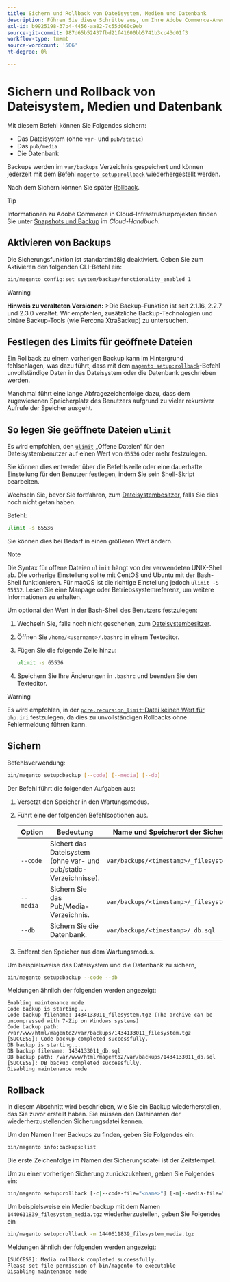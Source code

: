 ```yaml
---
title: Sichern und Rollback von Dateisystem, Medien und Datenbank
description: Führen Sie diese Schritte aus, um Ihre Adobe Commerce-Anwendung zu sichern und wiederherzustellen.
exl-id: b9925198-37b4-4456-aa82-7c55d060c9eb
source-git-commit: 987d65b52437fbd21f41600bb5741b3cc43d01f3
workflow-type: tm+mt
source-wordcount: '506'
ht-degree: 0%

---
```


# Sichern und Rollback von Dateisystem, Medien und Datenbank

Mit diesem Befehl können Sie Folgendes sichern:

* Das Dateisystem (ohne `var`- und `pub/static`)
* Das `pub/media`
* Die Datenbank

Backups werden im `var/backups` Verzeichnis gespeichert und können jederzeit mit dem Befehl [`magento setup:rollback`](uninstall-modules.md#roll-back-the-file-system-database-or-media-files) wiederhergestellt werden.

Nach dem Sichern können Sie später [Rollback](#rollback).

>[!TIP]
>
>Informationen zu Adobe Commerce in Cloud-Infrastrukturprojekten finden Sie unter [Snapshots und Backup](https://experienceleague.adobe.com/de/docs/commerce-cloud-service/user-guide/develop/storage/snapshots) im _Cloud-Handbuch_.

## Aktivieren von Backups

Die Sicherungsfunktion ist standardmäßig deaktiviert. Geben Sie zum Aktivieren den folgenden CLI-Befehl ein:

```bash
bin/magento config:set system/backup/functionality_enabled 1
```

>[!WARNING]
>
>**Hinweis zu veralteten Versionen:**
>&#x200B;>Die Backup-Funktion ist seit 2.1.16, 2.2.7 und 2.3.0 veraltet. Wir empfehlen, zusätzliche Backup-Technologien und binäre Backup-Tools (wie Percona XtraBackup) zu untersuchen.

## Festlegen des Limits für geöffnete Dateien

Ein Rollback zu einem vorherigen Backup kann im Hintergrund fehlschlagen, was dazu führt, dass mit dem [`magento setup:rollback`](uninstall-modules.md#roll-back-the-file-system-database-or-media-files)-Befehl unvollständige Daten in das Dateisystem oder die Datenbank geschrieben werden.

Manchmal führt eine lange Abfragezeichenfolge dazu, dass dem zugewiesenen Speicherplatz des Benutzers aufgrund zu vieler rekursiver Aufrufe der Speicher ausgeht.

## So legen Sie geöffnete Dateien `ulimit`

Es wird empfohlen, den [`ulimit`](https://ss64.com/bash/ulimit.html) „Offene Dateien“ für den Dateisystembenutzer auf einen Wert von `65536` oder mehr festzulegen.

Sie können dies entweder über die Befehlszeile oder eine dauerhafte Einstellung für den Benutzer festlegen, indem Sie sein Shell-Skript bearbeiten.

Wechseln Sie, bevor Sie fortfahren, zum [Dateisystembesitzer](../prerequisites/file-system/overview.md), falls Sie dies noch nicht getan haben.

Befehl:

```bash
ulimit -s 65536
```

Sie können dies bei Bedarf in einen größeren Wert ändern.

>[!NOTE]
>
>Die Syntax für offene Dateien `ulimit` hängt von der verwendeten UNIX-Shell ab. Die vorherige Einstellung sollte mit CentOS und Ubuntu mit der Bash-Shell funktionieren. Für macOS ist die richtige Einstellung jedoch `ulimit -S 65532`. Lesen Sie eine Manpage oder Betriebssystemreferenz, um weitere Informationen zu erhalten.

Um optional den Wert in der Bash-Shell des Benutzers festzulegen:

1. Wechseln Sie, falls noch nicht geschehen, zum [Dateisystembesitzer](../prerequisites/file-system/overview.md).
1. Öffnen Sie `/home/<username>/.bashrc` in einem Texteditor.
1. Fügen Sie die folgende Zeile hinzu:

   ```bash
   ulimit -s 65536
   ```

1. Speichern Sie Ihre Änderungen in `.bashrc` und beenden Sie den Texteditor.

>[!WARNING]
>
>Es wird empfohlen, in der [`pcre.recursion_limit`-Datei keinen Wert für ](https://www.php.net/manual/en/pcre.configuration.php)`php.ini` festzulegen, da dies zu unvollständigen Rollbacks ohne Fehlermeldung führen kann.

## Sichern

Befehlsverwendung:

```bash
bin/magento setup:backup [--code] [--media] [--db]
```

Der Befehl führt die folgenden Aufgaben aus:

1. Versetzt den Speicher in den Wartungsmodus.
1. Führt eine der folgenden Befehlsoptionen aus.

   | Option | Bedeutung | Name und Speicherort der Sicherungsdatei |
   |--- |--- |--- |
   | `--code` | Sichert das Dateisystem (ohne var- und pub/static-Verzeichnisse). | `var/backups/<timestamp>/_filesystem.tgz` |
   | `--media` | Sichern Sie das Pub/Media-Verzeichnis. | `var/backups/<timestamp>/_filesystem_media.tgz` |
   | `--db` | Sichern Sie die Datenbank. | `var/backups/<timestamp>/_db.sql` |

1. Entfernt den Speicher aus dem Wartungsmodus.

Um beispielsweise das Dateisystem und die Datenbank zu sichern,

```bash
bin/magento setup:backup --code --db
```

Meldungen ähnlich der folgenden werden angezeigt:

```
Enabling maintenance mode
Code backup is starting...
Code backup filename: 1434133011_filesystem.tgz (The archive can be uncompressed with 7-Zip on Windows systems)
Code backup path: /var/www/html/magento2/var/backups/1434133011_filesystem.tgz
[SUCCESS]: Code backup completed successfully.
DB backup is starting...
DB backup filename: 1434133011_db.sql
DB backup path: /var/www/html/magento2/var/backups/1434133011_db.sql
[SUCCESS]: DB backup completed successfully.
Disabling maintenance mode
```

## Rollback

In diesem Abschnitt wird beschrieben, wie Sie ein Backup wiederherstellen, das Sie zuvor erstellt haben. Sie müssen den Dateinamen der wiederherzustellenden Sicherungsdatei kennen.

Um den Namen Ihrer Backups zu finden, geben Sie Folgendes ein:

```bash
bin/magento info:backups:list
```

Die erste Zeichenfolge im Namen der Sicherungsdatei ist der Zeitstempel.

Um zu einer vorherigen Sicherung zurückzukehren, geben Sie Folgendes ein:

```bash
bin/magento setup:rollback [-c|--code-file="<name>"] [-m|--media-file="<name>"] [-d|--db-file="<name>"]
```

Um beispielsweise ein Medienbackup mit dem Namen `1440611839_filesystem_media.tgz` wiederherzustellen, geben Sie Folgendes ein

```bash
bin/magento setup:rollback -m 1440611839_filesystem_media.tgz
```

Meldungen ähnlich der folgenden werden angezeigt:

```
[SUCCESS]: Media rollback completed successfully.
Please set file permission of bin/magento to executable
Disabling maintenance mode
```
